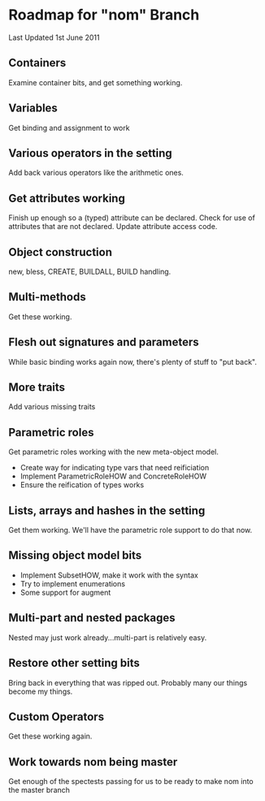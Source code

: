 # Roadmap for "nom" Branch

Last Updated 1st June 2011

## Containers
Examine container bits, and get something working.

## Variables
Get binding and assignment to work

## Various operators in the setting
Add back various operators like the arithmetic ones.

## Get attributes working
Finish up enough so a (typed) attribute can be declared. Check for use
of attributes that are not declared. Update attribute access code.

## Object construction
new, bless, CREATE, BUILDALL, BUILD handling.

## Multi-methods
Get these working.

## Flesh out signatures and parameters
While basic binding works again now, there's plenty of stuff to "put back".

## More traits
Add various missing traits

## Parametric roles
Get parametric roles working with the new meta-object model.

* Create way for indicating type vars that need reificiation
* Implement ParametricRoleHOW and ConcreteRoleHOW
* Ensure the reification of types works

## Lists, arrays and hashes in the setting
Get them working. We'll have the parametric role support to do that now.

## Missing object model bits
* Implement SubsetHOW, make it work with the syntax
* Try to implement enumerations
* Some support for augment

## Multi-part and nested packages
Nested may just work already...multi-part is relatively easy.

## Restore other setting bits
Bring back in everything that was ripped out. Probably many our things
become my things.

## Custom Operators
Get these working again.

## Work towards nom being master
Get enough of the spectests passing for us to be ready to make nom into
the master branch
